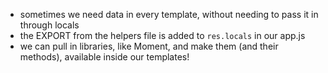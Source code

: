 - sometimes we need data in every template, without needing to pass it in through locals
- the EXPORT from the helpers file is added to `res.locals` in our app.js
- we can pull in libraries, like Moment, and make them (and their methods), available inside our templates!
